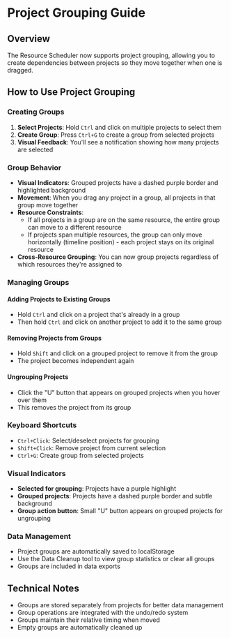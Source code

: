 # Project Grouping Guide

## Overview
The Resource Scheduler now supports project grouping, allowing you to create dependencies between projects so they move together when one is dragged.

## How to Use Project Grouping

### Creating Groups
1. **Select Projects**: Hold `Ctrl` and click on multiple projects to select them
2. **Create Group**: Press `Ctrl+G` to create a group from selected projects
3. **Visual Feedback**: You'll see a notification showing how many projects are selected

### Group Behavior
- **Visual Indicators**: Grouped projects have a dashed purple border and highlighted background
- **Movement**: When you drag any project in a group, all projects in that group move together
- **Resource Constraints**: 
  - If all projects in a group are on the same resource, the entire group can move to a different resource
  - If projects span multiple resources, the group can only move horizontally (timeline position) - each project stays on its original resource
- **Cross-Resource Grouping**: You can now group projects regardless of which resources they're assigned to

### Managing Groups

#### Adding Projects to Existing Groups
- Hold `Ctrl` and click on a project that's already in a group
- Then hold `Ctrl` and click on another project to add it to the same group

#### Removing Projects from Groups
- Hold `Shift` and click on a grouped project to remove it from the group
- The project becomes independent again

#### Ungrouping Projects
- Click the "U" button that appears on grouped projects when you hover over them
- This removes the project from its group

### Keyboard Shortcuts
- `Ctrl+Click`: Select/deselect projects for grouping
- `Shift+Click`: Remove project from current selection
- `Ctrl+G`: Create group from selected projects

### Visual Indicators
- **Selected for grouping**: Projects have a purple highlight
- **Grouped projects**: Projects have a dashed purple border and subtle background
- **Group action button**: Small "U" button appears on grouped projects for ungrouping

### Data Management
- Project groups are automatically saved to localStorage
- Use the Data Cleanup tool to view group statistics or clear all groups
- Groups are included in data exports

## Technical Notes
- Groups are stored separately from projects for better data management
- Group operations are integrated with the undo/redo system
- Groups maintain their relative timing when moved
- Empty groups are automatically cleaned up 